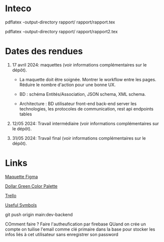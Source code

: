 # Inteco

pdflatex -output-directory rapport/ rapport/rapport.tex 

pdflatex -output-directory rapport/ rapport/rapport2.tex 

# Dates des rendues

1. 17 avril 2024: maquettes (voir informations complémentaires sur le dépôt).

    - La maquette doit être soignée. Montrer le workflow entre les pages. Réduire le nombre d'action pour une bonne UX.

    - BD : schéma Entités/Association, JSON schema, XML schema.

    - Architecture : BD utilisateur front-end back-end server les technologies, les protocoles de communication, rest api endpoints tables

2. 12/05  2024: Travail intermédiaire (voir informations complémentaires sur le dépôt).

3. 31/05 2024: Travail final (voir informations complémentaires sur le dépôt).

# Links

[Maquette Figma](https://www.figma.com/file/3bNyQA7dfm3mrh0eTpXcri/Eco-Boite-d'int%C3%A9rim?type=design&node-id=204-4&mode=design&t=f89lW3UKefU2b3pZ-0)

[Dollar Green Color Palette](https://www.color-hex.com/color-palette/86230)

[Trello](https://trello.com/b/5MKgHEgs/inteco)

[Useful Symbols](https://www.figma.com/file/jjUAZzAHVu6f84k77VfsPK/App-Permissions-Popup-Screen-(Community)?type=design&node-id=1-68&mode=design&t=OXhK4keFbU8Drb9C-0)

git push origin main:dev-backend

COmment faire ?
Faire l'autheufication par firebase
QUand on crée un compte on tuilise l'email comme clé primaire dans la base pour stocker les infos liés à cet utilisateur sans enregistrer son password
